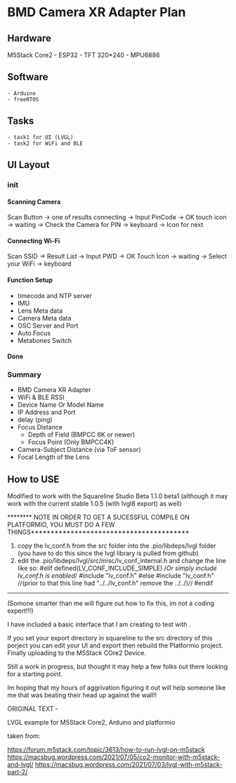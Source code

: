 # BMD Camera XR Adapter Plan

## Hardware
M5Stack Core2
    - ESP32
    - TFT 320*240
    - MPU6886

## Software
    - Arduino
    - freeRTOS

## Tasks
    - task1 for UI (LVGL)
    - task2 for WiFi and BLE

## UI Layout

### init

#### Scanning Camera
Scan Button -> one of results connecting -> Input PinCode -> OK
touch icon -> waiting -> Check the Camera for PIN -> keyboard -> Icon for next


#### Connecting Wi-Fi
Scan SSID -> Result List -> Input PWD -> OK
Touch Icon -> waiting -> Select your WiFi -> keyboard

#### Function Setup
- timecode and NTP server
- IMU
- Lens Meta data
- Camera Meta data
- OSC Server and Port
- Auto Focus
- Metabones Switch

#### Done

### Summary
- BMD Camera XR Adapter 
- WiFi & BLE RSSI 
- Device Name Or Model Name
- IP Address and Port
- delay (ping)
- Focus Distance
    - Depth of Field (BMPCC 6K or newer)
    - Focus Point (Only BMPCC4K)
- Camera-Subject Distance (via ToF sensor)
- Focal Length of the Lens



## How to USE

Modified to work with the Squareline Studio Beta 1.1.0 beta1 
(although it may work with the current stable 1.0.5 (with lvgl8 export) as well)

******** NOTE IN ORDER TO GET A SUCESSFUL COMPILE ON PLATFORMIO, YOU MUST DO A FEW THINGS****************************************
  1) copy the lv_conf.h from the src folder into the .pio/libdeps/lvgl folder (you have to do this since the lvgl library is pulled from github)
  2) edit the .pio/libdeps/lvgl/src/misc/lv_conf_internal.h and change the line like so:
       #elif defined(LV_CONF_INCLUDE_SIMPLE)         /*Or simply include lv_conf.h is enabled*/
        #include "lv_conf.h"
    #else
        #include "lv_conf.h"                //(prior to that this line had "../../lv_conf.h" remove the ../../)//
    #endif
 *********************************************************************************************************************************
    
(Somone smarter than me will figure out how to fix this, im not a coding expert!!!)

I have included a basic interface that I am creating to test with . 

If you set your export directory in squareline to the src directory of this porject you can edit your UI and export then rebuild the Platformio project.
Finally uploading to the M5Stack COre2 Device. 

Still a work in progress, but thought it may help a few folks out there looking for a starting point. 

Im hoping that my hours of aggrivation figuring it out will help someone like me that was beating their head up against the wall!!


ORIGINAL TEXT - 


LVGL example for M5Stack Core2, Arduino and platformio

taken from:

https://forum.m5stack.com/topic/3613/how-to-run-lvgl-on-m5stack
https://macsbug.wordpress.com/2021/07/05/co2-monitor-with-m5stack-and-lvgl/
https://macsbug.wordpress.com/2021/07/03/lvgl-with-m5stack-part-2/
